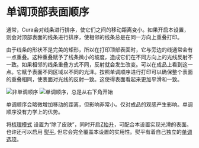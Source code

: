 单调顶部表面顺序
====
通常，Cura会对线条进行排序，使它们之间的移动距离变小。如果开启本设置，则会对顶部表面的线条进行排序，使相邻的线条总是在同一方向上重叠打印。

由于线条的形状不是完美的矩形，所以在打印顶部表面时，它与旁边的线通常会有一点重叠。这种重叠赋予了线条微小的坡度，造成它们在不同方向上的光线反射不一致。如果相邻的线条重叠方式不同，反射就会发生改变。可以在成品上看到这一点。它赋予表面不同区域以不同的光泽。按照单调顺序进行打印可以确保整个表面的重叠相同，使表面对光线的反射一致。这使得表面看起来更加平滑和一致。

<!--screenshot {
"image_path": "skin_monotonic_disabled.gif",
"models": [
{
"script": "yen.scad",
"transformation": ["scale(0.5)"]
}
],
"camera_position": [0, 0, 130],
"settings": {
"wall_line_count": 1,
"skin_outline_count": 0,
"skin_monotonic": false
},
"layer": 1,
"line": [29, 45, 61, 77, 93, 109, 125, 141, 157, 161, 177, 193, 199, 211, 231, 246, 262, 280, 296, 312, 326, 342, 358, 374, 397, 417, 433, 449, 464, 480, 499],
"delay": 125,
"colours": 32
}-->
<!--screenshot {
"image_path": "skin_monotonic_enabled.gif",
"models": [
{
"script": "yen.scad",
"transformation": ["scale(0.5)"]
}
],
"camera_position": [0, 0, 130],
"settings": {
"wall_line_count": 1,
"skin_outline_count": 0,
"skin_monotonic": true
},
"layer": 1,
"line": [31, 47, 63, 77, 93, 109, 115, 131, 147, 163, 181, 197, 213, 229, 244, 263, 281, 296, 319, 340, 356, 372, 379, 395, 411, 427, 443, 459, 475, 491, 507, 511],
"delay": 125,
"colours": 32
}-->
![非单调顺序](../images/skin_monotonic_disabled.gif)
![单调顺序，总是从右下角开始](../images/skin_monotonic_enabled.gif)

单调顺序会略微增加移动的距离，但影响非常小。仅对成品的观感产生影响。单调顺序没有力学上的优势。

将[梳理模式](../travel/retraction_combing.md) 设置为“除了皮肤”，同时开启[Z抬升](../travel/retraction_hop.md)，可配合本设置实现光滑的表面。也许还可以启用 [熨平](../top_bottom/ironing_enabled.md), 但它会完全覆盖本设置的实用性。熨平有着自己独立的[单调选项](../top_bottom/ironing_monotonic.md)。
